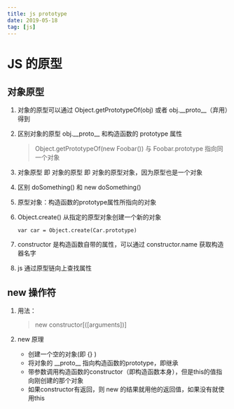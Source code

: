 ```yaml
---
title: js prototype
date: 2019-05-18
tag: [js]
---
```


# JS 的原型

## 对象原型

1. 对象的原型可以通过 Object.getPrototypeOf(obj) 或者 obj.\__proto\_\_（弃用）得到

2. 区别对象的原型 obj.\_\_proto\_\_ 和构造函数的 prototype 属性

   > Object.getPrototypeOf(new Foobar()) 与 Foobar.prototype 指向同一个对象

3. 对象原型 即 对象的原型 即 对象的原型对象，因为原型也是一个对象

4. 区别 doSomething() 和 new doSomething()

5. 原型对象：构造函数的prototype属性所指向的对象

6. Object.create() 从指定的原型对象创建一个新的对象

   ```
   var car = Object.create(Car.prototype)
   ```

7. constructor 是构造函数自带的属性，可以通过 constructor.name 获取构造器名字

8. js 通过原型链向上查找属性

## new 操作符

1. 用法：

   > new constructor[([arguments])]

2. new 原理

   - 创建一个空的对象(即 {} )
   - 将对象的 \_\_proto\_\_ 指向构造函数的prototype，即继承
   - 带参数调用构造函数的constructor（即构造函数本身），但是this的值指向刚创建的那个对象
   - 如果constructor有返回，则 new 的结果就用他的返回值，如果没有就使用this

   



